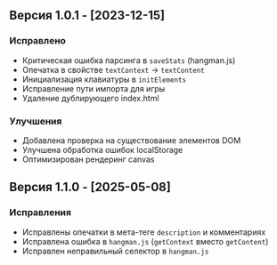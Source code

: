 ## Версия 1.0.1 - [2023-12-15]

### Исправлено
- Критическая ошибка парсинга в `saveStats` (hangman.js)
- Опечатка в свойстве `textContext` → `textContent`
- Инициализация клавиатуры в `initElements`
- Исправление пути импорта для игры
- Удаление дублирующего index.html

### Улучшения
- Добавлена проверка на существование элементов DOM
- Улучшена обработка ошибок localStorage
- Оптимизирован рендеринг canvas

## Версия 1.1.0 - [2025-05-08]

### Исправления
- Исправлены опечатки в мета-теге `description` и комментариях
- Исправлена ошибка в `hangman.js` (`getContext` вместо `getContent`)
- Исправлен неправильный селектор в `hangman.js`